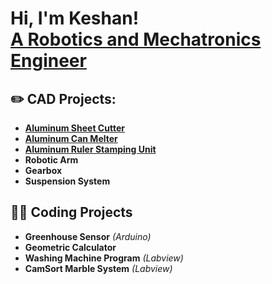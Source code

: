 <h1>Hi, I'm Keshan! <br/> <a href="https://www.linkedin.com/in/keshan-dassanayake-aa472a334/"> A Robotics and Mechatronics Engineer</a>
  
<h2>✏️ CAD Projects:</h2>

- <b>[Aluminum Sheet Cutter](https://github.com/Keshan-Dassanayake/Aluminum-Sheet-Cutter) </b>
- <b>[Aluminum Can Melter](https://github.com/Keshan-Dassanayake/Aluminum-Can-Melter)</b>
- <b>[Aluminum Ruler Stamping Unit](https://github.com/Keshan-Dassanayake/Aluminum-Ruler-Stamping-Unit)</b>
- <b>Robotic Arm</b>
- <b>Gearbox</b>
- <b>Suspension System</b>

<h2>🧑‍💻 Coding Projects</h2>

- <b>Greenhouse Sensor</b> <i>(Arduino)</i>
- <b>Geometric Calculator</b> 
- <b>Washing Machine Program</b> <i>(Labview)</i>
- <b>CamSort Marble System</b> <i>(Labview)</i>
